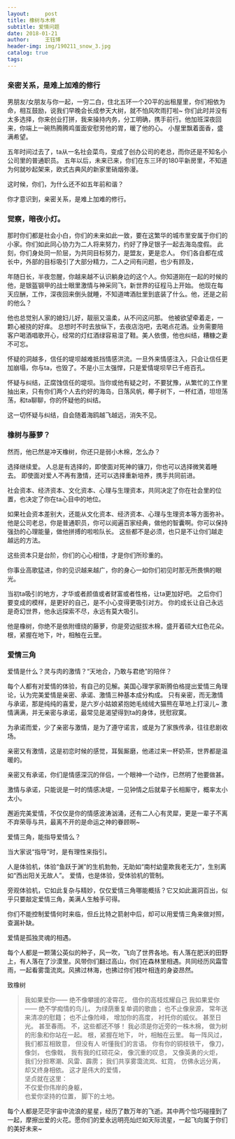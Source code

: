 ```yaml
--- 
layout:     post 
title: 橡树与木棉
subtitle: 爱情问题
date: 2018-01-21
author:     王钰博 
header-img: img/190211_snow_3.jpg
catalog: true
tags:
--- 
```

 
### 亲密关系，是难上加难的修行
男朋友/女朋友与你一起，一穷二白，住北五环一个20平的出租屋里，你们相依为命，相互鼓励，说我们早晚会长成参天大树，就不怕风吹雨打啦~ 你们此时并没有太多选择，你来创业打拼，我来操持内务，分工明确，携手前行。他加班深夜回来，你端上一碗热腾腾鸡蛋面安慰劳他的胃，暖了他的心。 小屋里飘着面香，盛满希望。

五年时间过去了，ta从一名社会菜鸟，变成了创办公司的老总，而你还是不知名小公司里的普通职员。 五年以后，未来已来，你们在东三环的180平新房里，不知道为何就吵起架来，欧式古典风的新家里硝烟弥漫。 

这时候，你们，为什么还不如五年前和谐？

你才意识到，亲密关系，是难上加难的修行。

### 觉察，暗夜小灯。

那时你们都是社会小白，你们的未来如此一致，要在这繁华的城市里安属于你们的小家。你们如此同心协力为二人将来努力，约好了挣足银子一起去海岛度假。 此刻，你们身处同一阶层，为共同目标努力，是盟友，更是恋人。 你们各自都在成长中，外部的目标吸引了大部分精力，二人之间有问题，也少有顾及，

年随日长，半夜忽醒，你越来越不认识躺身边的这个人。你知道刚在一起的时候的他，是银盔钢甲的战士眼里激情与神采同飞，新世界的征程马上开始。 他现在每天应酬，工作，深夜回来倒头就睡，不知道啤酒肚里到底装了什么。他，还是之前的他么？

他也总觉别人家的媳妇儿好，靓丽又温柔，从不问这问那。 他被欲望牵着走，一颗心被挠的好痒。 总想时不时去放纵下，去夜店泡吧，去喝点花酒。业务需要陪客户喝酒唱歌开心，经常的灯红酒绿容易湿了鞋。美人依偎，他也纠结，糟糠之妻不可忘。

怀疑的洞越多，信任的堤坝越难抵挡情感洪流。一旦外来情感注入，只会让信任更加崩塌，你与ta，也毁了。不是小三太强悍，只是爱情堤坝早已千疮百孔。

怀疑与纠结，正腐蚀信任的堤坝。当你或他有疑之时，不要犹豫，从繁忙的工作里抽出来，只有你们两个人去约好的海岛，日落风帆，椰子树下，一杯红酒，坦坦荡荡，和ta聊聊，你的怀疑他的纠结。

这一切怀疑与纠结，自会随着海鸥越飞越远，消失不见。

### 橡树与藤萝？
然而，他已然是冲天橡树，你还只是弱小木棉，怎么办？

选择继续爱。 人总是有选择的，即使面对死神的镰刀，你也可以选择微笑着睡去。 即使面对爱人不再有激情，还可以选择重新培养，携手共同前进。

社会资本、经济资本、文化资本、心理与生理资本，共同决定了你在社会里的位置，也决定了你在ta心目中的地位。

如果社会资本差别大，还能从文化资本、经济资本、心理与生理资本等方面弥补。 他是公司老总，你是普通职员，你可以阅遍百家经典，做他的智囊啊。你可以保持强劲的心理能量，做他拼搏的啦啦队长。 这些都不是必须，也只是不让你们越走越远的方法。

这些资本只是台阶，你们的心心相惜，才是你们所珍重的。

你事业高歌猛进，你的见识越来越广，你的身心一如你们初见时那无所畏惧的眼光。

当初ta吸引的地方，才华或者颜值或者财富或者性格，让ta更加好吧。 之后你们要变成的模样，是更好的自己，是不小心变得更吸引对方。 你的成长让自己永远是奇幻世界，他永远探索不尽，永远有莫大吸引。

他是橡树，你绝不是依附缠绕的藤萝，你是旁边挺拔木棉，盛开着硕大红色花朵。根，紧握在地下，叶，相触在云里。

### 爱情三角
爱情是什么？灵与肉的激情？“天地合，乃敢与君绝”的陪伴？

每个人都有对爱情的体验，有自己的见解。美国心理学家斯腾伯格提出爱情三角理论，认为完美爱情是亲密、承诺、激情三种基本成分构成。 只有亲密，而无激情与承诺，那是纯纯的喜爱，是六岁小姑娘紧抱她毛绒绒大猫熊在草地上打滚儿~ 激情满满，并无亲密与承诺，最常见是渴望得到ta的身体，抚慰寂寞。 

为承诺而爱，少了亲密与激情，是为了遵守诺言，或是为了家族传承，往往悲剧收场。

亲密又有激情，这是初恋时候的感觉，耳鬓厮磨，他递过来一杯奶茶，世界都是温暖的。

亲密又有承诺，你们是情感深沉的伴侣，一个眼神一个动作，已然明了他要做甚。

激情与承诺，只能说是一时的情感决堤，一见钟情之后就辈子长相厮守，概率太小太小。

邂逅完美爱情，不仅仅是你的情感波涛汹涌，还有二人心有灵犀，更是一辈子不离不弃荣辱与共，最离不开的是命运之神的眷顾啊~

爱情三角，能指导爱情么？

当大家说“指导”时，是有理性来指引。 

人是体验机，体验“鱼跃于渊”的生机勃勃，无助如“南村幼童欺我老无力”，生别离如“西出阳关无故人”。 爱情，也是体验，受体验机的管制。

旁观体验机，它如此复杂与精妙，仅仅爱情三角哪能概括？它又如此漏洞百出，似乎只要敲定爱情三角，美满人生触手可得。

你们不能控制爱情何时来临，但丘比特之箭射中后，却可以用爱情三角来做对照，查漏补缺。

爱情是孤独灵魂的相遇。

每个人都是一颗蒲公英似的种子，风一吹，飞向了世界各地。有人落在肥沃的田野上，有人落在了沙漠里。风带你们翻过高山，你们在森林里相遇。共同经历风霜雪雨，一起看雾霭流岚。风拂过林海，也拂过你们枝叶相连的身姿昂然。


致橡树
>    我如果爱你——
    绝不像攀援的凌霄花，
    借你的高枝炫耀自己
    我如果爱你——
    绝不学痴情的鸟儿，
    为绿荫重复单调的歌曲；
    也不止像泉源，
    常年送来清凉的慰籍；
    也不止像险峰，
    增加你的高度，
    衬托你的威仪。
    甚至日光。
    甚至春雨。
    不，这些都还不够！
    我必须是你近旁的一株木棉，
    做为树的形象和你站在一起。
    根，紧握在地下，
    叶，相触在云里。
    每一阵风过，
    我们都互相致意，
    但没有人
    听懂我们的言语。
    你有你的铜枝铁干，
    像刀，像剑，
    也像戟，
    我有我的红硕花朵，
    像沉重的叹息，
    又像英勇的火炬，
    我们分担寒潮、风雷、霹雳；
    我们共享雾霭流岚、虹霓，
    仿佛永远分离，
    却又终身相依。 
    这才是伟大的爱情，    
    坚贞就在这里：    
    不仅爱你伟岸的身躯，    
    也爱你坚持的位置，
       脚下的土地。

每个人都是茫茫宇宙中流浪的星星，经历了数万年的飞逝。其中两个恰巧碰撞到了一起，摩擦出爱的火花。愿你们的爱永远明亮灿烂如天际流星，一起飞向属于你们的美好未来~

